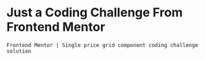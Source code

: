 # Just a Coding Challenge From Frontend Mentor

`Frontend Mentor | Single price grid component coding challenge solution`
